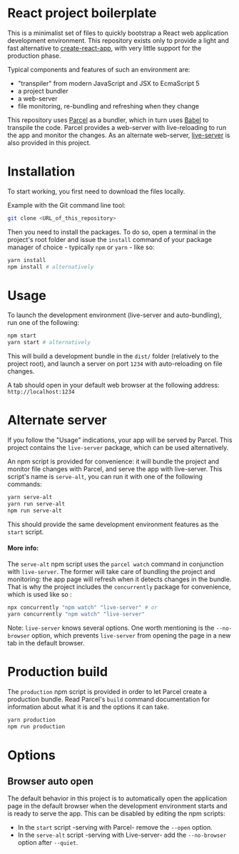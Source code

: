 # React project boilerplate

This is a minimalist set of files to quickly bootstrap a React web application development environment. This repository exists only to provide a light and fast alternative to [create-react-app](https://github.com/facebook/create-react-app), with very little support for the production phase.

Typical components and features of such an environment are:

- "transpiler" from modern JavaScript and JSX to EcmaScript 5
- a project bundler
- a web-server
- file monitoring, re-bundling and refreshing when they change

This repository uses [Parcel](https://parceljs.org)  as a bundler, which in turn uses [Babel](https://babeljs.io) to transpile the code.
Parcel provides a web-server with live-reloading to run the app and monitor the changes.
As an alternate web-server, [live-server](https://github.com/tapio/live-server) is also provided in this project.


# Installation

To start working, you first need to download the files locally.

Example with the Git command line tool:

```bash
git clone <URL_of_this_repository>
```

Then you need to install the packages.
To do so, open a terminal in the project's root folder and issue the `install` command of your package manager of choice - typically `npm` or `yarn` - like so:

```bash
yarn install
npm install # alternatively
```


# Usage

To launch the development environment (live-server and auto-bundling), run one of the following:

```bash
npm start
yarn start # alternatively
```

This will build a development bundle in the `dist/` folder (relatively to the project root), and launch a server on port `1234` with auto-reloading on file changes.

A tab should open in your default web browser at the following address:
`http://localhost:1234`


# Alternate server

If you follow the "Usage" indications, your app will be served by Parcel.
This project contains the `live-server` package, which can be used alternatively.

An npm script is provided for convenience: it will bundle the project and monitor file changes with Parcel, and serve the app with live-server. This script's name is `serve-alt`, you can run it with one of the following commands:

```bash
yarn serve-alt
yarn run serve-alt
npm run serve-alt
```

This should provide the same development environment features as the `start` script.

#### More info:

The `serve-alt` npm script uses the `parcel watch` command in conjunction with `live-server`.
The former will take care of bundling the project and monitoring: the app page will refresh when it detects changes in the bundle.
That is why the project includes the `concurrently` package for convenience, which is used like so :

```bash
npx concurrently "npm watch" "live-server" # or
yarn concurrently "npm watch" "live-server"
```

Note: `live-server` knows several options. One worth mentioning is the `--no-browser` option, which prevents `live-server` from opening the page in a new tab in the default browser.


# Production build

The `production` npm script is provided in order to let Parcel create a production bundle. Read Parcel's `build` command documentation for information about what it is and the options it can take.

```bash
yarn production
npm run production
```

# Options

## Browser auto open

The default behavior in this project is to automatically open the application page in the default browser when the development environment starts and is ready to serve the app. This can be disabled by editing the npm scripts:

- In the `start` script -serving with Parcel- remove the `--open` option.
- In the `serve-alt` script -serving with Live-server- add the `--no-browser` option after `--quiet`.
